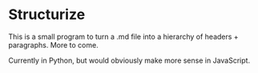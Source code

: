 # Structurize

This is a small program to turn a .md file into a hierarchy of headers + paragraphs. More to come.

Currently in Python, but would obviously make more sense in JavaScript.
